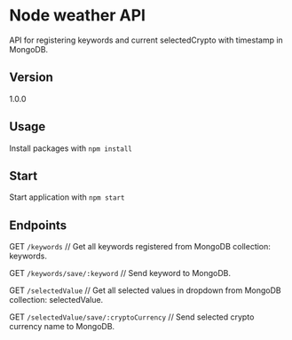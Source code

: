 # Node weather API

API for registering keywords and current selectedCrypto with timestamp in MongoDB.

## Version

1.0.0

## Usage

Install packages with `npm install`

## Start

Start application with `npm start`

## Endpoints

GET `/keywords` // Get all keywords registered from MongoDB collection: keywords.

GET `/keywords/save/:keyword` // Send keyword to MongoDB.

GET `/selectedValue` // Get all selected values in dropdown from MongoDB collection: selectedValue.

GET `/selectedValue/save/:cryptoCurrency` // Send selected crypto currency name to MongoDB.
